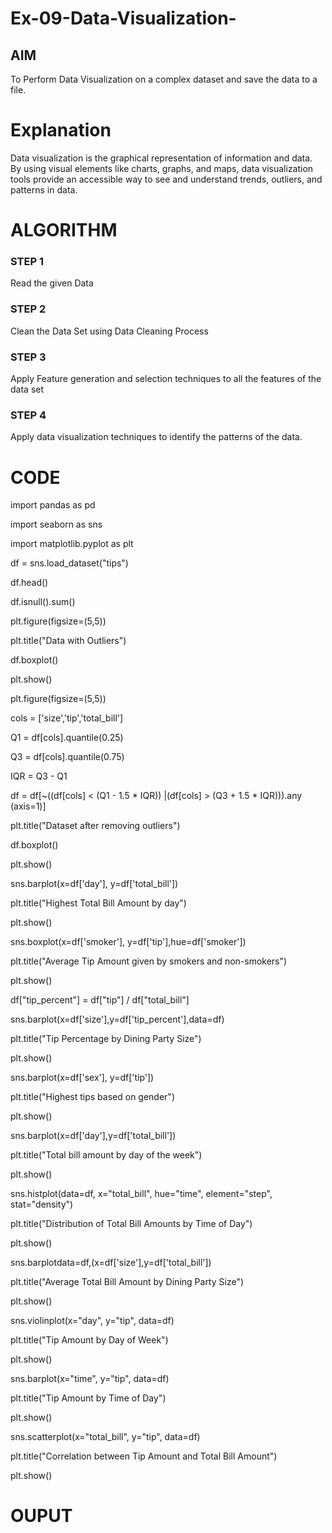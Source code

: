 # Ex-09-Data-Visualization-

## AIM
To Perform Data Visualization on a complex dataset and save the data to a file. 

# Explanation
Data visualization is the graphical representation of information and data. By using visual elements like charts, graphs, and maps, data visualization tools provide an accessible way to see and understand trends, outliers, and patterns in data.

# ALGORITHM
### STEP 1
Read the given Data
### STEP 2
Clean the Data Set using Data Cleaning Process
### STEP 3
Apply Feature generation and selection techniques to all the features of the data set
### STEP 4
Apply data visualization techniques to identify the patterns of the data.


# CODE
import pandas as pd

import seaborn as sns

import matplotlib.pyplot as plt

df = sns.load_dataset("tips")

df.head()

df.isnull().sum()

plt.figure(figsize=(5,5))

plt.title("Data with Outliers")

df.boxplot()

plt.show()

plt.figure(figsize=(5,5))

cols = ['size','tip','total_bill']

Q1 = df[cols].quantile(0.25)

Q3 = df[cols].quantile(0.75)

IQR = Q3 - Q1

df = df[~((df[cols] < (Q1 - 1.5 * IQR)) |(df[cols] > (Q3 + 1.5 * IQR))).any
(axis=1)]

plt.title("Dataset after removing outliers")

df.boxplot()

plt.show()

sns.barplot(x=df['day'], y=df['total_bill'])

plt.title("Highest Total Bill Amount by day")

plt.show()

sns.boxplot(x=df['smoker'], y=df['tip'],hue=df['smoker'])

plt.title("Average Tip Amount given by smokers and non-smokers")


plt.show()

df["tip_percent"] = df["tip"] / df["total_bill"]

sns.barplot(x=df['size'],y=df['tip_percent'],data=df)

plt.title("Tip Percentage by Dining Party Size")

plt.show()

sns.barplot(x=df['sex'], y=df['tip'])

plt.title("Highest tips based on gender")

plt.show()

sns.barplot(x=df['day'],y=df['total_bill'])

plt.title("Total bill amount by day of the week")

plt.show()

sns.histplot(data=df, x="total_bill", hue="time", element="step", 
stat="density")

plt.title("Distribution of Total Bill Amounts by Time of Day")

plt.show()

sns.barplotdata=df,(x=df['size'],y=df['total_bill'])

plt.title("Average Total Bill Amount by Dining Party Size")

plt.show()

sns.violinplot(x="day", y="tip", data=df)

plt.title("Tip Amount by Day of Week")

plt.show()

sns.barplot(x="time", y="tip", data=df)

plt.title("Tip Amount by Time of Day")

plt.show()

sns.scatterplot(x="total_bill", y="tip", data=df)

plt.title("Correlation between Tip Amount and Total Bill Amount")

plt.show()
# OUPUT

